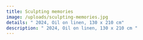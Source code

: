 ```yaml
---
title: Sculpting memories
image: /uploads/sculpting-memories.jpg
details: " 2024, Oil on linen, 130 x 210 cm"
description: " 2024, Oil on linen, 130 x 210 cm "
---
```

